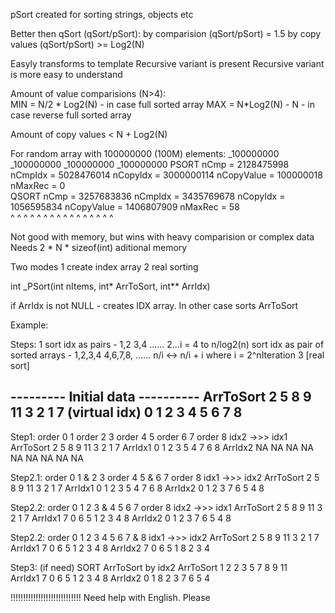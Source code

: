 pSort created for sorting strings, objects etc

Better then qSort  (qSort/pSort):
  by comparision (qSort/pSort) = 1.5 
  by copy values (qSort/pSort) >= Log2(N)  

Easyly transforms to template
Recursive variant is present
Recursive variant is more easy to understand

Amount of value comparisions (N>4):   
MIN = N/2 * Log2(N)   - in case full sorted array
MAX = N*Log2(N) - N   - in case reverse full sorted array

Amount of copy values < N + Log2(N)

For random array with 100000000 (100M) elements:
                        _100000000                      _100000000                      _100000000                      _100000000
        PSORT   nCmp =  2128475998      nCmpIdx =       5028476014      nCopyIdx =      3000000114      nCopyValue =     100000018      nMaxRec =       0       
        QSORT   nCmp =  3257683836      nCmpIdx =       3435769678      nCopyIdx =      1056595834      nCopyValue =    1406807909      nMaxRec =       58      
                        ^  ^  ^  ^                      ^  ^  ^  ^                      ^  ^  ^  ^                      ^  ^  ^  ^                                
        
Not good with memory, but wins with heavy comparision or complex data
Needs 2 * N * sizeof(int) aditional memory

Two modes 
 1 create index array
 2 real sorting

int _PSort(int nItems, int* ArrToSort, int** ArrIdx)

if ArrIdx is not NULL - creates IDX array. In other case sorts ArrToSort


Example:

Steps:
1 sort idx as pairs - 1,2 3,4 ......
2...i = 4 to n/log2(n)  sort idx as pair of sorted arrays - 1,2,3,4  4,6,7,8, ...... n/i <-> n/i + i   where i = 2^nIteration
3 [real sort]

--------- Initial data ----------
ArrToSort   	2	5	8	9	11	3	2	1	7
(virtual idx)	0	1	2	3	4	5	6	7	8
---------------------------------

Step1: 		order 0 1	order 2 3	order 4 5	order 6 7	order 8   idx2 ->>> idx1
ArrToSort   	2	5	8	9	11	3	2	1	7
ArrIdx1		0	1	2	3	5	4	7	6	8
ArrIdx2		NA	NA	NA	NA	NA	NA	NA	NA	NA


Step2.1:  	order 0 1 & 2 3			order 4 5 & 6 7			order 8   idx1 ->>> idx2
ArrToSort   	2	5	8	9	11	3	2	1	7
ArrIdx1		0	1	2	3	5	4	7	6	8
ArrIdx2		0	1	2	3	7	6	5	4	8


Step2.2:  	order 0 1 2 3	&   4 5 6 7					order 8   idx2 ->>> idx1
ArrToSort   	2	5	8	9	11	3	2	1	7
ArrIdx1		7	0	6	5	1	2	3	4	8
ArrIdx2		0	1	2	3	7	6	5	4	8


Step2.2:  	order 0 1 2 3 4 5 6 7	&  8   						idx1 ->>> idx2
ArrToSort   	2	5	8	9	11	3	2	1	7
ArrIdx1		7	0	6	5	1	2	3	4	8
ArrIdx2		7	0	6	5	1	8	2	3	4	


Step3: (if need)  SORT ArrToSort   by idx2
ArrToSort   	1	2	2	3	5	7	8	9	11	
ArrIdx1		7	0	6	5	1	2	3	4	8
ArrIdx2		0	1	8	2	3	7	6	5	4











!!!!!!!!!!!!!!!!!!!!!!!!!!!! Need help with English. Please
